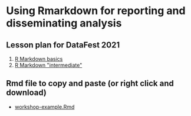 # Using Rmarkdown for reporting and disseminating analysis

## Lesson plan for DataFest 2021
1. [R Markdown basics](lessons/01-Rmarkdown_basics.md)
2. [R Markdown "intermediate"](lessons/02-Rmarkdown_intermediate.md)

## Rmd file to copy and paste (or right click and download)
* [workshop-example.Rmd](example/workshop-example.Rmd)
